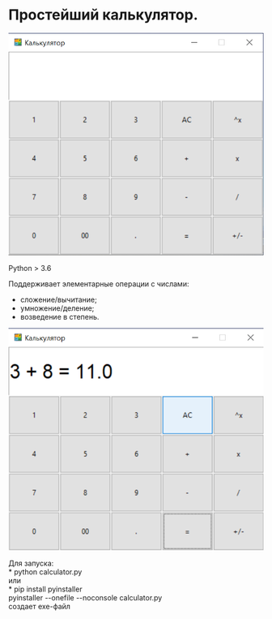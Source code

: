 # Простейший калькулятор.
<img src="img\calc.png">
<p>Python > 3.6 </p>
<p>Поддерживает элементарные операции с числами:</p>
    <ul>
        <li>сложение/вычитание;</li>
        <li>умножение/деление;</li>
        <li>возведение в степень.</li>
    </ul>
<img src="img\calc_example.png">
<p>Для запуска:<br>
* python calculator.py<br>
или<br>
* pip install pyinstaller<br>
pyinstaller --onefile --noconsole calculator.py<br>
создает exe-файл

</p>

